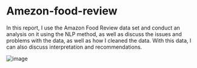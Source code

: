 # Amezon-food-review
In this report, I use the Amazon Food Review data set and conduct an analysis on it using the NLP method, as well as discuss the issues and problems with the data, as well as how I cleaned the data. With this data, I can also discuss interpretation and recommendations.
 
![image](https://user-images.githubusercontent.com/102192534/180053212-daa743ec-fca1-4f1a-b34b-0470c45893d4.png)
